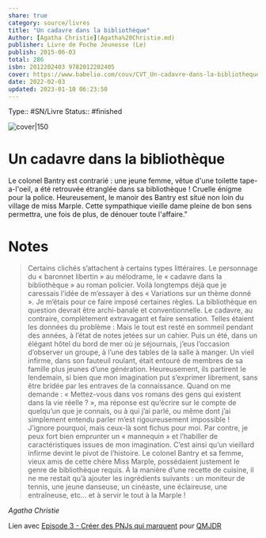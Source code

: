 ```yaml
---
share: true 
category: source/livres
title: "Un cadavre dans la bibliothèque"
Author: [Agatha Christie](Agatha%20Christie.md)
publisher: Livre de Poche Jeunesse (Le)
publish: 2015-06-03
total: 286
isbn: 2012202403 9782012202405
cover: https://www.babelio.com/couv/CVT_Un-cadavre-dans-la-bibliotheque_491.jpg
date: 2022-02-03
updated: 2023-01-10 06:23:50
---
```

Type:: #SN/Livre 
Status:: #finished 

![cover|150](https://www.babelio.com/couv/CVT_Un-cadavre-dans-la-bibliotheque_491.jpg)

# Un cadavre dans la bibliothèque

Le colonel Bantry est contrarié : une jeune femme, vêtue d'une toilette tape-a-l'oeil, a été retrouvée étranglée dans sa bibliothèque ! Cruelle énigme pour la police. Heureusement, le manoir des Bantry est situé non loin du village de miss Marple. Cette sympathique vieille dame pleine de bon sens permettra, une fois de plus, de dénouer toute l'affaire."

# Notes

>  Certains clichés s’attachent à certains types littéraires. Le personnage du « baronnet libertin » au mélodrame, le « cadavre dans la bibliothèque » au roman policier. Voilà longtemps déjà que je caressais l’idée de m’essayer à des « Variations sur un thème donné ». Je m’étais pour ce faire imposé certaines règles. La bibliothèque en question devrait être archi-banale et conventionnelle. Le cadavre, au contraire, complètement extravagant et faire sensation. Telles étaient les données du problème : Mais le tout est resté en sommeil pendant des années, à l’état de notes jetées sur un cahier. Puis un été, dans un élégant hôtel du bord de mer où je séjournais, j’eus l’occasion d’observer un groupe, à l’une des tables de la salle à manger. Un vieil infirme, dans son fauteuil roulant, était entouré de membres de sa famille plus jeunes d’une génération. Heureusement, ils partirent le lendemain, si bien que mon imagination put s’exprimer librement, sans être bridée par les entraves de la connaissance. Quand on me demande : « Mettez-vous dans vos romans des gens qui existent dans la vie réelle ? », ma réponse est qu’écrire sur le compte de quelqu’un que je connais, ou à qui j’ai parlé, ou même dont j’ai simplement entendu parler m’est rigoureusement impossible ! J’ignore pourquoi, mais ceux-là sont fichus pour moi. Par contre, je peux fort bien emprunter un « mannequin » et l’habiller de caractéristiques issues de mon imagination. C’est ainsi qu’un vieillard infirme devint le pivot de l’histoire. Le colonel Bantry et sa femme, vieux amis de cette chère Miss Marple, possédaient justement le genre de bibliothèque requis. À la manière d’une recette de cuisine, il ne me restait qu’à ajouter les ingrédients suivants : un moniteur de tennis, une jeune danseuse, un cinéaste, une éclaireuse, une entraîneuse, etc… et à servir le tout à la Marple !  
  
*Agatha Christie*

Lien avec [Episode 3 - Créer des PNJs qui marquent](Episode%203%20-%20Cr%C3%A9er%20des%20PNJs%20qui%20marquent.md) pour [QMJDR](QMJDR.md)